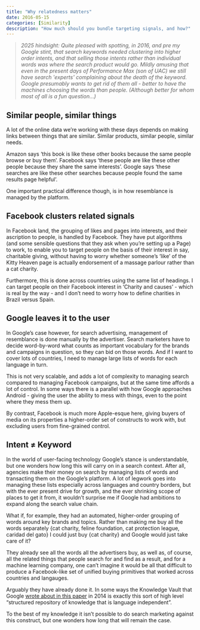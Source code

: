 ```yaml
---
title: "Why relatedness matters"
date: 2016-05-15
categories: [Similarity]
description: "How much should you bundle targeting signals, and how?"
--- 
```


> _2025 hindsight: Quite pleased with spotting, in 2016, and pre my Google stint, that search keywords needed clustering into higher order intents, and that selling those intents rather than individual words was where the search product would go. Mildly amusing that even in the present days of Performance Max (son of UAC) we still have search 'experts' complaining about the death of the keyword. Google presumably wants to get rid of them all - better to have the machines choosing the words than people. (Although better for whom most of all is a fun question...)_


## Similar people, similar things
A lot of the online data we’re working with these days depends on making links between things that are similar. Similar products, similar people, similar needs.

Amazon says ‘this book is like these other books because the same people browse or buy them’. Facebook says ‘these people are like these other people because they share the same interests’. Google says ‘these searches are like these other searches because people found the same results page helpful’.

One important practical difference though, is in how resemblance is managed by the platform.

## Facebook clusters related signals
In Facebook land, the grouping of likes and pages into interests, and their ascription to people, is handled by Facebook. They have put algorithms (and some sensible questions that they ask when you’re setting up a Page) to work, to enable you to target people on the basis of their interest in say, charitable giving, without having to worry whether someone’s ‘like’ of the Kitty Heaven page is actually endorsement of a massage parlour rather than a cat charity. 

Furthermore, this is done across countries using the same list of headings. I can target people on their Facebook interest in ‘Charity and causes’ - which is real by the way - and I don’t need to worry how to define charities in Brazil versus Spain. 

## Google leaves it to the user
In Google’s case however, for search advertising, management of resemblance is done manually by the advertiser. Search marketers have to decide word-by-word what counts as important vocabulary for the brands and campaigns in question, so they can bid on those words. And if I want to cover lots of countries, I need to manage large lists of words for each language in turn. 

This is not very scalable, and adds a lot of complexity to managing search compared to managing Facebook campaigns, but at the same time affords a lot of control. In some ways there is a parallel with how Google approaches Android - giving the user the ability to mess with things, even to the point where they mess them up. 

By contrast, Facebook is much more Apple-esque here, giving buyers of media on its properties a higher-order set of constructs to work with, but excluding users from fine-grained control.

## Intent ≠ Keyword
In the world of user-facing technology Google’s stance is understandable, but one wonders how long this will carry on in a search context. After all, agencies make their money on search by managing lists of words and transacting them on the Google’s platform. A lot of legwork goes into managing these lists especially across languages and country borders, but with the ever present drive for growth, and the ever shrinking scope of places to get it from, it wouldn’t surprise me if Google had ambitions to expand along the search value chain. 

What if, for example, they had an automated, higher-order grouping of words around key brands and topics. Rather than making me buy all the words separately {cat charity, feline foundation, cat protection league, caridad del gato} I could just buy {cat charity} and Google would just take care of it?

They already see all the words all the advertisers buy, as well as, of course, all the related things that people search for and find as a result, and for a machine learning company, one can’t imagine it would be all that difficult to produce a Facebook-like set of unified buying primitives that worked across countries and langauges.

Arguably they have already done it. In some ways the Knowledge Vault that Google [wrote about in this paper](http://www.cs.ubc.ca/~murphyk/Papers/kv-kdd14.pdf) in 2014 is exactly this sort of high level “structured repository of knowledge that is language independent”. 

To the best of my knowledge it isn’t possible to do search marketing against this construct, but one wonders how long that will remain the case.